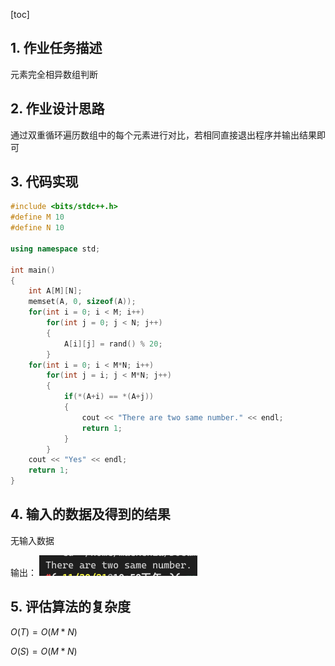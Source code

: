 [toc]

## 1. 作业任务描述

元素完全相异数组判断

## 2. 作业设计思路

通过双重循环遍历数组中的每个元素进行对比，若相同直接退出程序并输出结果即可

## 3. 代码实现

```c++
#include <bits/stdc++.h>
#define M 10
#define N 10

using namespace std;

int main()
{
    int A[M][N];
    memset(A, 0, sizeof(A));
    for(int i = 0; i < M; i++)
        for(int j = 0; j < N; j++)
        {
            A[i][j] = rand() % 20;
        }
    for(int i = 0; i < M*N; i++)
        for(int j = i; j < M*N; j++)
        {
            if(*(A+i) == *(A+j))
            {
                cout << "There are two same number." << endl;
                return 1;
            }
        }
    cout << "Yes" << endl;
    return 1;
}
```

## 4. 输入的数据及得到的结果

无输入数据

输出：
![result](result.png)

## 5. 评估算法的复杂度

$O(T) = O(M*N)$

$O(S) = O(M*N)$

